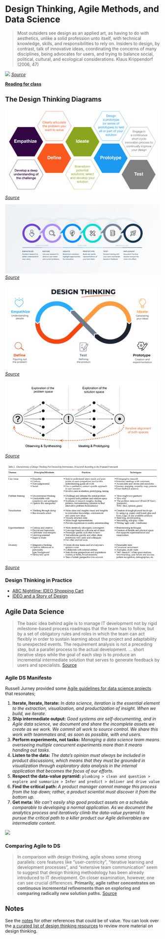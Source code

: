 # Design Thinking, Agile Methods, and Data Science

> Most outsiders see design as an applied art, as having to do with aesthetics, unlike a solid profession unto itself, with technical knowledge, skills, and responsibilities to rely on. Insiders to design, by contrast, talk of innovative ideas, coordinating the concerns of many disciplines, being advocates for users, and trying to balance social, political, cultural,
and ecological considerations.
> Klaus Krippendorf (2006, 47)

![](design_embrace.jpg)
_[Source](https://www.flickr.com/photos/edrethink/33566499814/in/photostream/)_

__[Reading for class](DT-IT.pdf)__

## The Design Thinking Diagrams

![](img/designthinking_hex.png)
_[Source](https://citl.illinois.edu/paradigms/design-thinking)_

![](img/designthinking_circles.png)
_[Source](https://www.stephaniebaseman.com/design-thinking-process)_

![](img/designthinking_infinite.png)
_[Source](https://www.maqe.com/insight/the-design-thinking-process-how-does-it-work/)_

![](img/ITDesign.png)
_[Source](https://link.springer.com/chapter/10.1007/978-3-642-13757-0_1)_

![](img/design_thinking_table.png)
_[Source](https://onlinelibrary.wiley.com/doi/10.1111/caim.12153)_

### Design Thinking in Practice

- [ABC Nightline: IDEO Shopping Cart](https://www.youtube.com/watch?v=M66ZU2PCIcM)
- [IDEO and a Story of Design](https://www.youtube.com/watch?v=_KK958OkD6g)

## Agile Data Science

> The basic idea behind agile is to manage IT development not by rigid milestone-based process roadmaps that the team has to follow, but by a set of obligatory rules and roles in which the team can act flexibly in order to sustain learning about the project and adaptability to unexpected events. The requirement analysis is not a preceding step, but a parallel process to the actual development.  ... short iterative steps while the goal of each step is to produce an incremental intermediate solution that serves to generate feedback by users and specialists.
> [Source](https://link.springer.com/chapter/10.1007/978-3-642-13757-0_1)

### Agile DS Manifesto

Russell Jurney provided some [Agile guidelines for data science projects](https://www.oreilly.com/radar/a-manifesto-for-agile-data-science/) that resonates;

1. __Iterate, Iterate, Iterate:__ _In data science, iteration is the essential element to the extraction, visualization, and productization of insight. When we build, we iterate._
2. __Ship intermediate output:__ _Good systems are self-documenting, and in Agile data science, we document and share the incomplete assets we create as we work. We commit all work to source control. We share this work with teammates and, as soon as possible, with end users._
3. __Perform experiments, not tasks:__ _Managing a data science team means overseeing multiple concurrent experiments more than it means handing out tasks._
4. __Listen to the data:__ _The data’s opinion must always be included in product discussions, which means that they must be grounded in visualization through exploratory data analysis in the internal application that becomes the focus of our efforts._
5. __Respect the data-value pyramid:__ `plumbing > clean and question > explore and summarize > Infer and predict > deliver and drive value`
6. __Find the critical path:__ _A product manager cannot manage this process from the top down; rather, a product scientist must discover it from the bottom up._
7. __Get meta:__ _We can’t easily ship good product assets on a schedule comparable to developing a normal application. As we document the analytics process and iteratively climb the data-value pyramid to pursue the critical path to a killer product our Agile deliverables are intermediate content._

![](https://www.oreilly.com/radar/wp-content/uploads/sites/3/2019/06/pyramid-af326273fc483542da476defc8f0b684.png)
### Comparing Agile to DS

> In comparison with design thinking, agile shows some strong parallels: core features like “user-centricity”, “iterative learning and development processes”, and “extensive team communication” seem to suggest that design thinking methodology has been already introduced to IT development. On closer examination, however, one can see crucial differences. __Primarily, agile rather concentrates on continuous incremental refinements than on exploring and comparing radically new solution paths.__
> [Source](https://link.springer.com/chapter/10.1007/978-3-642-13757-0_1)

## Notes

See the [notes](notes.md) for other references that could be of value. You can look over the [a curated list of design thinking resources](https://byuidesignthinking.github.io/course_guide/readings/readings_table.html) to review more material on design thinking.
